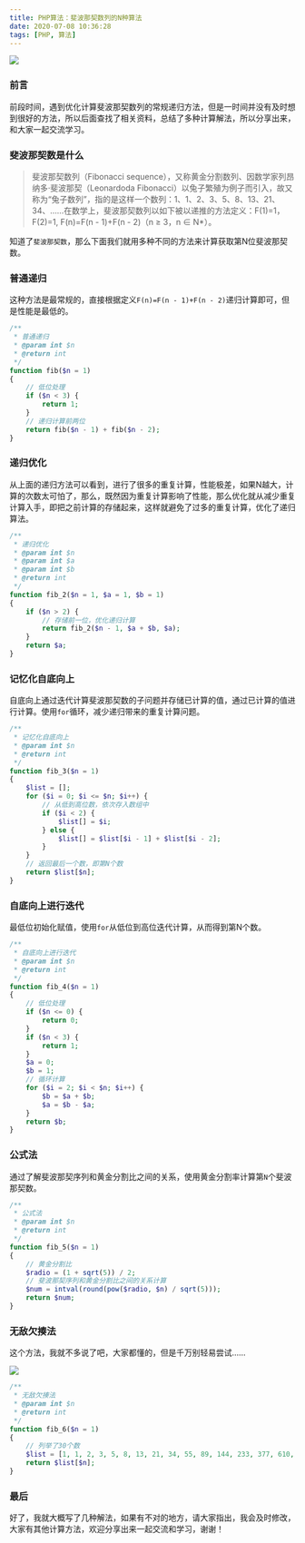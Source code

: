 ```yaml
---
title: PHP算法：斐波那契数列的N种算法
date: 2020-07-08 10:36:28
tags: [PHP, 算法]
---
```


![](https://image-static.segmentfault.com/862/756/862756150-5f0528cebcb2a_articlex)

### 前言

前段时间，遇到优化计算斐波那契数列的常规递归方法，但是一时间并没有及时想到很好的方法，所以后面查找了相关资料，总结了多种计算解法，所以分享出来，和大家一起交流学习。

<!--more-->

### 斐波那契数是什么

> 斐波那契数列（Fibonacci sequence），又称黄金分割数列、因数学家列昂纳多·斐波那契（Leonardoda Fibonacci）以兔子繁殖为例子而引入，故又称为“兔子数列”，指的是这样一个数列：1、1、2、3、5、8、13、21、34、……在数学上，斐波那契数列以如下被以递推的方法定义：F(1)=1，F(2)=1, F(n)=F(n - 1)+F(n - 2)（n ≥ 3，n ∈ N*）。

知道了`斐波那契数`，那么下面我们就用多种不同的方法来计算获取第N位斐波那契数。

### 普通递归

这种方法是最常规的，直接根据定义`F(n)=F(n - 1)+F(n - 2)`递归计算即可，但是性能是最低的。

```php
/**
 * 普通递归
 * @param int $n
 * @return int
 */
function fib($n = 1)
{
    // 低位处理
    if ($n < 3) {
        return 1;
    }
    // 递归计算前两位
    return fib($n - 1) + fib($n - 2);
}
```

### 递归优化

从上面的递归方法可以看到，进行了很多的重复计算，性能极差，如果N越大，计算的次数太可怕了，那么，既然因为重复计算影响了性能，那么优化就从减少重复计算入手，即把之前计算的存储起来，这样就避免了过多的重复计算，优化了递归算法。

```php
/**
 * 递归优化
 * @param int $n
 * @param int $a
 * @param int $b
 * @return int
 */
function fib_2($n = 1, $a = 1, $b = 1)
{
    if ($n > 2) {
        // 存储前一位，优化递归计算
        return fib_2($n - 1, $a + $b, $a);
    }
    return $a;
}
```

### 记忆化自底向上

自底向上通过迭代计算斐波那契数的子问题并存储已计算的值，通过已计算的值进行计算。使用`for`循环，减少递归带来的重复计算问题。

```php
/**
 * 记忆化自底向上
 * @param int $n
 * @return int
 */
function fib_3($n = 1)
{
    $list = [];
    for ($i = 0; $i <= $n; $i++) {
        // 从低到高位数，依次存入数组中
        if ($i < 2) {
            $list[] = $i;
        } else {
            $list[] = $list[$i - 1] + $list[$i - 2];
        }
    }
    // 返回最后一个数，即第N个数
    return $list[$n];
}
```

### 自底向上进行迭代

最低位初始化赋值，使用`for`从低位到高位迭代计算，从而得到第N个数。

```php
/**
 * 自底向上进行迭代
 * @param int $n
 * @return int
 */
function fib_4($n = 1)
{
    // 低位处理
    if ($n <= 0) {
        return 0;
    }
    if ($n < 3) {
        return 1;
    }
    $a = 0;
    $b = 1;
    // 循环计算
    for ($i = 2; $i < $n; $i++) {
        $b = $a + $b;
        $a = $b - $a;
    }
    return $b;
}
```

### 公式法

通过了解斐波那契序列和黄金分割比之间的关系，使用黄金分割率计算第`N`个斐波那契数。

```php
/**
 * 公式法
 * @param int $n
 * @return int
 */
function fib_5($n = 1)
{
    // 黄金分割比
    $radio = (1 + sqrt(5)) / 2;
    // 斐波那契序列和黄金分割比之间的关系计算
    $num = intval(round(pow($radio, $n) / sqrt(5)));
    return $num;
}
```

### 无敌欠揍法

这个方法，我就不多说了吧，大家都懂的，但是千万别轻易尝试……

![](https://image-static.segmentfault.com/207/804/2078042350-5f052f12e68d1_articlex)

```php
/**
 * 无敌欠揍法
 * @param int $n
 * @return int
 */
function fib_6($n = 1)
{
    // 列举了30个数
    $list = [1, 1, 2, 3, 5, 8, 13, 21, 34, 55, 89, 144, 233, 377, 610, 987, 1597, 2584, 4181, 6765, 10946, 17711, 28657, 46368, 75025, 121393, 196418, 317811, 514229, 832040, 1346269];
    return $list[$n];
}
```

### 最后

好了，我就大概写了几种解法，如果有不对的地方，请大家指出，我会及时修改，大家有其他计算方法，欢迎分享出来一起交流和学习，谢谢！